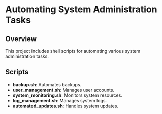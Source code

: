 # Automating System Administration Tasks

## Overview
This project includes shell scripts for automating various system administration tasks.

## Scripts
- **backup.sh**: Automates backups.
- **user_management.sh**: Manages user accounts.
- **system_monitoring.sh**: Monitors system resources.
- **log_management.sh**: Manages system logs.
- **automated_updates.sh**: Handles system updates.
